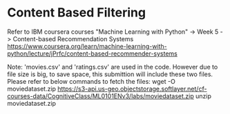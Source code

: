 # Content Based Filtering 
Refer to IBM coursera courses "Machine Learning with Python" -> Week 5 -> Content-based Recommendation Systems 
https://www.coursera.org/learn/machine-learning-with-python/lecture/jPrfc/content-based-recommender-systems

Note:
'movies.csv' and 'ratings.csv' are used in the code. However due to file size is big, to save space, this submittion will include these two files.
Please refer to below commands to fetch the files:
    wget -O moviedataset.zip https://s3-api.us-geo.objectstorage.softlayer.net/cf-courses-data/CognitiveClass/ML0101ENv3/labs/moviedataset.zip
    unzip moviedataset.zip

